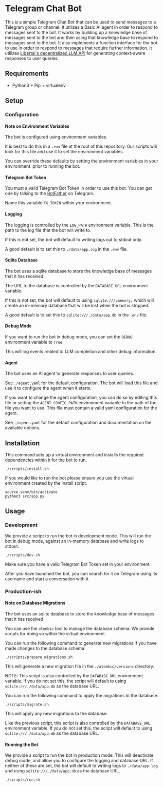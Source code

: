 # Telegram Chat Bot

This is a simple Telegram Chat Bot that can be used to send messages to a Telegram group or channel.
It utilizes a Basic AI agent in order to respond to messages sent to the bot.
It works by building up a knowledge base of messages sent to the bot and then using that knowledge base to respond to
messages sent to the bot.
It also implements a function interface for the bot to use in order to respond to messages that require further
information.
It utilizes [Libertai's decentralized LLM API](https://libertai.io/apis/text-generation/) for generating context-aware responses to user queries.

## Requirements
- Python3 + Pip + virtualenv

## Setup

### Configuration

#### Note on Environment Variables

The bot is configured using environment variables.

It is best to do this in a `.env` file at the root of this repository. Our scripts will look for this file and use it to set the environment variables.

You can override these defaults by setting the environment variables in your environment. prior to running the bot.

#### Telegram Bot Token

You must a valid Telegram Bot Token in order to use this bot. You can get one by talking to
the [BotFather](https://t.me/botfather) on Telegram.

Name this variable `TG_TOKEN` within your environment.

#### Logging

The logging is controlled by the `LOG_PATH` environment variable. This is the path to the log file that the bot will write to.

If this is not set, the bot will default to writing logs out to stdout only.

A good default is to set this to `./data/app.log` in the `.env` file.

#### Sqlite Database

The bot uses a sqlite database to store the knowledge base of messages that it has received.

The URL to the database is controlled by the `DATABASE_URL` environment variable.

If this is not set, the bot will default to using `sqlite:///:memory:` which will create an in-memory database that will be lost when the bot is stopped.

A good default is to set this to `sqlite:///./data/app.db` in the `.env` file.

#### Debug Mode

If you want to run the bot in debug mode, you can set the `DEBUG` environment variable to `True`.

This will log events related to LLM completion and other debug information.

#### Agent

The bot uses an AI agent to generate responses to user queries.

See `./agent.yaml` for the default configuration. The bot will load this file and use it to configure the agent when it starts.

If you want to change the agent configuration, you can do so by editing this file or setting the `AGENT_CONFIG_PATH` environment variable to the path of the file you want to use. This file must contain a valid yaml configuration for the agent.

See `./agent.yaml` for the default configuration and documentation on the available options.

## Installation

This command sets up a virtual environment and installs the required dependencies within it for the bot to run.

```
./scripts/install.sh
```

If you would like to run the bot please ensure you use the virtual environment created by the install script.

```
source venv/bin/activate
python3 src/app.py
```

## Usage

### Development

We provide a script to run the bot in development mode. This will run the bot in debug mode, against an in-memory database and write logs to stdout.

```
./scripts/dev.sh
```

Make sure you have a valid Telegram Bot Token set in your environment.

After you have launched the bot, you can search for it on Telegram using its username and start a conversation with it.

### Production-ish

#### Note on Database Migrations

The bot uses an sqlite database to store the knowledge base of messages that it has received.

You can use the `alembic` tool to manage the database schema. We provide scripts for doing so within the virtual environment.

You can run the following command to generate new migrations if you have made changes to the database schema:

```
./scripts/prepare_migrations.sh
```

This will generate a new migration file in the `./alembic/versions` directory.

NOTE: This script is also controlled by the `DATABASE_URL` environment variable. If you do not set this, the script will default to using `sqlite:///./data/app.db` as the database URL.

You can run the following command to apply the migrations to the database:

```
./scripts/migrate.sh
```

This will apply any new migrations to the database.

Like the previous script, this script is also controlled by the `DATABASE_URL` environment variable. If you do not set this, the script will default to using `sqlite:///./data/app.db` as the database URL.

#### Running the Bot

We provide a script to run the bot in production mode. This will deactivate debug mode, and allow you to configure the logging and database URL. If neither of these are set, the bot will default to writing logs to `./data/app.log` and using `sqlite:///./data/app.db` as the database URL.

```
./scripts/run.sh
```